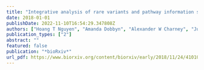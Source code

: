 ```yaml
---
title: "Integrative analysis of rare variants and pathway information shows convergent results between immune pathways, drug targets and epilepsy genes"
date: 2018-01-01
publishDate: 2022-11-10T16:54:29.347808Z
authors: ["Hoang T Nguyen", "Amanda Dobbyn", "Alexander W Charney", "Julien Bryois", "April Kim", "Whitney Mcfadden", "Nathan Skene", "Laura M Huckins", "Weiqing Wang", "Douglas M Ruderfer", " others"]
publication_types: ["2"]
abstract: ""
featured: false
publication: "*bioRxiv*"
url_pdf: https://www.biorxiv.org/content/biorxiv/early/2018/11/24/410100.full.pdf
---
```


